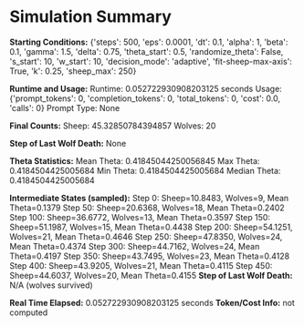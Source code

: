 # Simulation Summary

**Starting Conditions:**
{'steps': 500, 'eps': 0.0001, 'dt': 0.1, 'alpha': 1, 'beta': 0.1, 'gamma': 1.5, 'delta': 0.75, 'theta_start': 0.5, 'randomize_theta': False, 's_start': 10, 'w_start': 10, 'decision_mode': 'adaptive', 'fit-sheep-max-axis': True, 'k': 0.25, 'sheep_max': 250}

**Runtime and Usage:**
Runtime: 0.052722930908203125 seconds
Usage: {'prompt_tokens': 0, 'completion_tokens': 0, 'total_tokens': 0, 'cost': 0.0, 'calls': 0}
Prompt Type: None

**Final Counts:**
Sheep: 45.32850784394857
Wolves: 20

**Step of Last Wolf Death:**
None

**Theta Statistics:**
Mean Theta: 0.41845044250056845
Max Theta: 0.4184504425005684
Min Theta: 0.4184504425005684
Median Theta: 0.4184504425005684

**Intermediate States (sampled):**
Step 0: Sheep=10.8483, Wolves=9, Mean Theta=0.1379
Step 50: Sheep=20.6368, Wolves=18, Mean Theta=0.2402
Step 100: Sheep=36.6772, Wolves=13, Mean Theta=0.3597
Step 150: Sheep=51.1987, Wolves=15, Mean Theta=0.4438
Step 200: Sheep=54.1251, Wolves=21, Mean Theta=0.4646
Step 250: Sheep=47.8350, Wolves=24, Mean Theta=0.4374
Step 300: Sheep=44.7162, Wolves=24, Mean Theta=0.4197
Step 350: Sheep=43.7495, Wolves=23, Mean Theta=0.4128
Step 400: Sheep=43.9205, Wolves=21, Mean Theta=0.4115
Step 450: Sheep=44.6037, Wolves=20, Mean Theta=0.4155
**Step of Last Wolf Death:** N/A (wolves survived)

**Real Time Elapsed:** 0.052722930908203125 seconds
**Token/Cost Info:** not computed